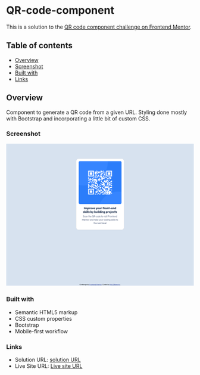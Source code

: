 # QR-code-component

This is a solution to the [QR code component challenge on Frontend Mentor](https://www.frontendmentor.io/challenges/qr-code-component-iux_sIO_H).

## Table of contents

- [Overview](#overview)
- [Screenshot](#screenshot)
- [Built with](#built-with)
- [Links](#links)
## Overview

Component to generate a QR code from a given URL. Styling done mostly with Bootstrap and incorporating a little bit of custom CSS.

### Screenshot

![screenshot](./images/screenshot.png)

### Built with

- Semantic HTML5 markup
- CSS custom properties
- Bootstrap
- Mobile-first workflow


### Links

- Solution URL: [solution URL](https://github.com/Dilberovicka31/QR-code-component)
- Live Site URL: [Live site URL](https://dilberovicka31.github.io/QR-code-component/)



